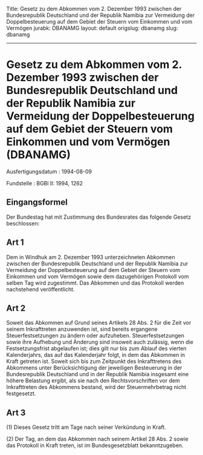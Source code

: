 Title: Gesetz zu dem Abkommen vom 2. Dezember 1993 zwischen der Bundesrepublik Deutschland
  und der Republik Namibia zur Vermeidung der Doppelbesteuerung auf dem Gebiet der
  Steuern vom Einkommen und vom Vermögen
jurabk: DBANAMG
layout: default
origslug: dbanamg
slug: dbanamg

---

# Gesetz zu dem Abkommen vom 2. Dezember 1993 zwischen der Bundesrepublik Deutschland und der Republik Namibia zur Vermeidung der Doppelbesteuerung auf dem Gebiet der Steuern vom Einkommen und vom Vermögen (DBANAMG)

Ausfertigungsdatum
:   1994-08-09

Fundstelle
:   BGBl II: 1994, 1262



## Eingangsformel

Der Bundestag hat mit Zustimmung des Bundesrates das folgende Gesetz
beschlossen:


## Art 1

Dem in Windhuk am 2. Dezember 1993 unterzeichneten Abkommen zwischen
der Bundesrepublik Deutschland und der Republik Namibia zur Vermeidung
der Doppelbesteuerung auf dem Gebiet der Steuern vom Einkommen und vom
Vermögen sowie dem dazugehörigen Protokoll vom selben Tag wird
zugestimmt. Das Abkommen und das Protokoll werden nachstehend
veröffentlicht.


## Art 2

Soweit das Abkommen auf Grund seines Artikels 28 Abs. 2 für die Zeit
vor seinem Inkrafttreten anzuwenden ist, sind bereits ergangene
Steuerfestsetzungen zu ändern oder aufzuheben. Steuerfestsetzungen
sowie ihre Aufhebung und Änderung sind insoweit auch zulässig, wenn
die Festsetzungsfrist abgelaufen ist; dies gilt nur bis zum Ablauf des
vierten Kalenderjahrs, das auf das Kalenderjahr folgt, in dem das
Abkommen in Kraft getreten ist. Soweit sich bis zum Zeitpunkt des
Inkrafttretens des Abkommens unter Berücksichtigung der jeweiligen
Besteuerung in der Bundesrepublik Deutschland und in der Republik
Namibia insgesamt eine höhere Belastung ergibt, als sie nach den
Rechtsvorschriften vor dem Inkrafttreten des Abkommens bestand, wird
der Steuermehrbetrag nicht festgesetzt.


## Art 3

(1) Dieses Gesetz tritt am Tage nach seiner Verkündung in Kraft.

(2) Der Tag, an dem das Abkommen nach seinem Artikel 28 Abs. 2 sowie
das Protokoll in Kraft treten, ist im Bundesgesetzblatt
bekanntzugeben.


